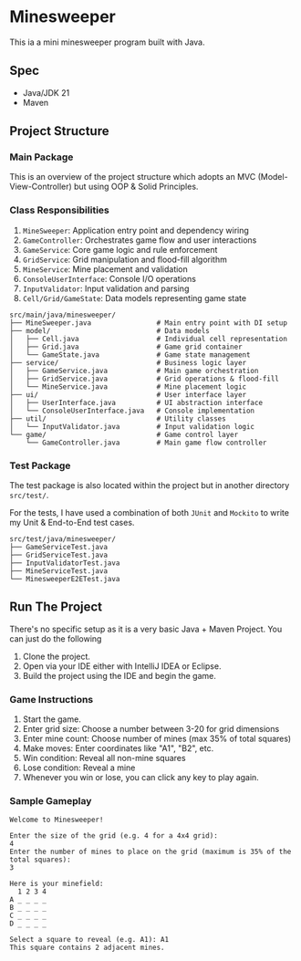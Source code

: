 # Minesweeper

This ia a mini minesweeper program built with Java.

## Spec

- Java/JDK 21
- Maven

## Project Structure

### Main Package

This is an overview of the project structure which adopts an MVC (Model-View-Controller) but using OOP & Solid
Principles.

### Class Responsibilities

1. `MineSweeper`: Application entry point and dependency wiring
2. `GameController`: Orchestrates game flow and user interactions
3. `GameService`: Core game logic and rule enforcement
4. `GridService`: Grid manipulation and flood-fill algorithm
5. `MineService`: Mine placement and validation
6. `ConsoleUserInterface`: Console I/O operations
7. `InputValidator`: Input validation and parsing
8. `Cell/Grid/GameState`: Data models representing game state

```
src/main/java/minesweeper/
├── MineSweeper.java                # Main entry point with DI setup
├── model/                          # Data models
│   ├── Cell.java                   # Individual cell representation
│   ├── Grid.java                   # Game grid container
│   └── GameState.java              # Game state management
├── service/                        # Business logic layer
│   ├── GameService.java            # Main game orchestration
│   ├── GridService.java            # Grid operations & flood-fill
│   └── MineService.java            # Mine placement logic
├── ui/                             # User interface layer
│   ├── UserInterface.java          # UI abstraction interface
│   └── ConsoleUserInterface.java   # Console implementation
├── util/                           # Utility classes
│   └── InputValidator.java         # Input validation logic
└── game/                           # Game control layer
    └── GameController.java         # Main game flow controller
```

###

### Test Package

The test package is also located within the project but in another directory `src/test/`.

For the tests, I have used a combination of both `JUnit` and `Mockito` to write my Unit & End-to-End test cases.

```
src/test/java/minesweeper/
├── GameServiceTest.java
├── GridServiceTest.java
├── InputValidatorTest.java
├── MineServiceTest.java
└── MinesweeperE2ETest.java
```

## Run The Project

There's no specific setup as it is a very basic Java + Maven Project. You can just do the following

1. Clone the project.
2. Open via your IDE either with IntelliJ IDEA or Eclipse.
3. Build the project using the IDE and begin the game.

### Game Instructions

1. Start the game.
2. Enter grid size: Choose a number between 3-20 for grid dimensions
3. Enter mine count: Choose number of mines (max 35% of total squares)
4. Make moves: Enter coordinates like "A1", "B2", etc.
5. Win condition: Reveal all non-mine squares
6. Lose condition: Reveal a mine
7. Whenever you win or lose, you can click any key to play again.

### Sample Gameplay

```
Welcome to Minesweeper!

Enter the size of the grid (e.g. 4 for a 4x4 grid): 
4
Enter the number of mines to place on the grid (maximum is 35% of the total squares): 
3

Here is your minefield:
  1 2 3 4
A _ _ _ _
B _ _ _ _
C _ _ _ _
D _ _ _ _

Select a square to reveal (e.g. A1): A1
This square contains 2 adjacent mines.
```


